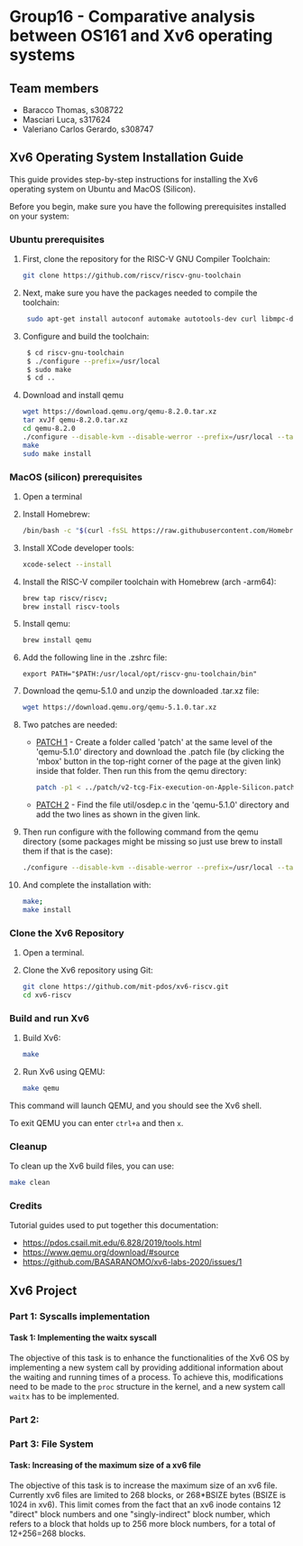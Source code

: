 # Group16 - Comparative analysis between OS161 and Xv6 operating systems

## Team members

- Baracco Thomas, s308722
- Masciari Luca, s317624
- Valeriano Carlos Gerardo, s308747

## Xv6 Operating System Installation Guide

This guide provides step-by-step instructions for installing the Xv6 operating system on Ubuntu and MacOS (Silicon).

Before you begin, make sure you have the following prerequisites installed on your system:

### Ubuntu prerequisites

1. First, clone the repository for the RISC-V GNU Compiler Toolchain:

   ```bash
   git clone https://github.com/riscv/riscv-gnu-toolchain
   ```

2. Next, make sure you have the packages needed to compile the toolchain:

   ```bash
    sudo apt-get install autoconf automake autotools-dev curl libmpc-dev libmpfr-dev libgmp-dev gawk build-essential bison flex texinfo gperf libtool patchutils bc zlib1g-dev libexpat-dev python3 python3-pip ninja-build cmake libglib2.0-dev
   ```

3. Configure and build the toolchain:

   ```bash
    $ cd riscv-gnu-toolchain
    $ ./configure --prefix=/usr/local
    $ sudo make
    $ cd ..
   ```

4. Download and install qemu

   ```bash
   wget https://download.qemu.org/qemu-8.2.0.tar.xz
   tar xvJf qemu-8.2.0.tar.xz
   cd qemu-8.2.0
   ./configure --disable-kvm --disable-werror --prefix=/usr/local --target-list="riscv64-softmmu"
   make
   sudo make install
   ```

### MacOS (silicon) prerequisites

1. Open a terminal

2. Install Homebrew:

   ```bash
   /bin/bash -c "$(curl -fsSL https://raw.githubusercontent.com/Homebrew/install/HEAD/install.sh)"
   ```

3. Install XCode developer tools:

   ```bash
   xcode-select --install
   ```

4. Install the RISC-V compiler toolchain with Homebrew (arch -arm64):

   ```bash
   brew tap riscv/riscv;
   brew install riscv-tools
   ```

5. Install qemu:

   ```bash
   brew install qemu
   ```

6. Add the following line in the .zshrc file:

   ```text
   export PATH="$PATH:/usr/local/opt/riscv-gnu-toolchain/bin"
   ```

7. Download the qemu-5.1.0 and unzip the downloaded .tar.xz file:

   ```bash
   wget https://download.qemu.org/qemu-5.1.0.tar.xz
   ```

8. Two patches are needed:

   - [PATCH 1](https://patchwork.kernel.org/project/qemu-devel/patch/20210103145055.11074-1-r.bolshakov@yadro.com/) - Create a folder called 'patch' at the same level of the 'qemu-5.1.0' directory and download the .patch file (by clicking the 'mbox' button in the top-right corner of the page at the given link) inside that folder. Then run this from the qemu directory:

     ```bash
     patch -p1 < ../patch/v2-tcg-Fix-execution-on-Apple-Silicon.patch
     ```

   - [PATCH 2](https://gist.github.com/stefannilsson/8a083e07f4103af2520e87fdb1f50efc/revisions) - Find the file util/osdep.c in the 'qemu-5.1.0' directory and add the two lines as shown in the given link.

9. Then run configure with the following command from the qemu directory (some packages might be missing so just use brew to install them if that is the case):

   ```bash
   ./configure --disable-kvm --disable-werror --prefix=/usr/local --target-list="riscv64-softmmu"
   ```

10. And complete the installation with:

    ```bash
    make;
    make install
    ```

### Clone the Xv6 Repository

1. Open a terminal.

2. Clone the Xv6 repository using Git:

   ```bash
   git clone https://github.com/mit-pdos/xv6-riscv.git
   cd xv6-riscv
   ```

### Build and run Xv6

1. Build Xv6:

   ```bash
   make
   ```

2. Run Xv6 using QEMU:

   ```bash
   make qemu
   ```

This command will launch QEMU, and you should see the Xv6 shell.

To exit QEMU you can enter `ctrl+a` and then `x`.

### Cleanup

To clean up the Xv6 build files, you can use:

```bash
make clean
```

### Credits

Tutorial guides used to put together this documentation:

- https://pdos.csail.mit.edu/6.828/2019/tools.html
- https://www.qemu.org/download/#source
- https://github.com/BASARANOMO/xv6-labs-2020/issues/1

## Xv6 Project

### Part 1: Syscalls implementation

#### Task 1: Implementing the waitx syscall

The objective of this task is to enhance the functionalities of the Xv6 OS by implementing a new system call by providing additional information about the waiting and running times of a process. To achieve this, modifications need to be made to the `proc` structure in the kernel, and a new system call `waitx` has to be implemented.

### Part 2:

### Part 3: File System

#### Task: Increasing of the maximum size of a xv6 file

The objective of this task is to increase the maximum size of an xv6 file. Currently xv6 files are limited to 268 blocks, or 268*BSIZE bytes (BSIZE is 1024 in xv6). This limit comes from the fact that an xv6 inode contains 12 "direct" block numbers and one "singly-indirect" block number, which refers to a block that holds up to 256 more block numbers, for a total of 12+256=268 blocks.